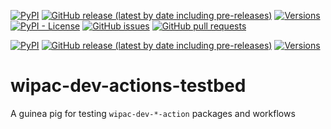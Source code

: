 <!--- Top of README Badges (automated) --->
[![PyPI](https://img.shields.io/pypi/v/wipac-dev-actions-testbed)](https://pypi.org/project/wipac-dev-actions-testbed/) [![GitHub release (latest by date including pre-releases)](https://img.shields.io/github/v/release/WIPACrepo/wipac-dev-actions-testbed?include_prereleases)](https://github.com/WIPACrepo/wipac-dev-actions-testbed/) [![Versions](https://img.shields.io/pypi/pyversions/wipac-dev-actions-testbed.svg)](https://pypi.org/project/wipac-dev-actions-testbed) [![PyPI - License](https://img.shields.io/pypi/l/wipac-dev-actions-testbed)](https://github.com/WIPACrepo/wipac-dev-actions-testbed/blob/main/LICENSE) [![GitHub issues](https://img.shields.io/github/issues/WIPACrepo/wipac-dev-actions-testbed)](https://github.com/WIPACrepo/wipac-dev-actions-testbed/issues?q=is%3Aissue+sort%3Aupdated-desc+is%3Aopen) [![GitHub pull requests](https://img.shields.io/github/issues-pr/WIPACrepo/wipac-dev-actions-testbed)](https://github.com/WIPACrepo/wipac-dev-actions-testbed/pulls?q=is%3Apr+sort%3Aupdated-desc+is%3Aopen)
<!--- End of README Badges (automated) --->
[![PyPI](https://img.shields.io/pypi/v/wipac-dev-next-version-action-testbed)](https://pypi.org/project/wipac-dev-next-version-action-testbed/) [![GitHub release (latest by date including pre-releases)](https://img.shields.io/github/v/release/WIPACrepo/wipac-dev-next-version-action-testbed?include_prereleases)](https://github.com/WIPACrepo/wipac-dev-next-version-action-testbed/) [![Versions](https://img.shields.io/pypi/pyversions/wipac-dev-next-version-action-testbed.svg)](https://pypi.org/project/wipac-dev-next-version-action-testbed)

# wipac-dev-actions-testbed

A guinea pig for testing `wipac-dev-*-action` packages and workflows
